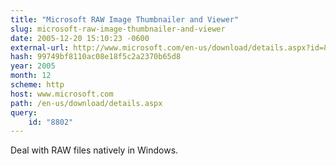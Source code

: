 ```yaml
---
title: "Microsoft RAW Image Thumbnailer and Viewer"
slug: microsoft-raw-image-thumbnailer-and-viewer
date: 2005-12-20 15:10:23 -0600
external-url: http://www.microsoft.com/en-us/download/details.aspx?id=8802
hash: 99749bf8110ac08e18f5c2a2370b65d8
year: 2005
month: 12
scheme: http
host: www.microsoft.com
path: /en-us/download/details.aspx
query:
    id: "8802"
---
```


Deal with RAW files natively in Windows.
